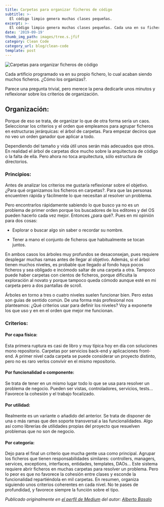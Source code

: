 ```yaml
---
title: Carpetas para organizar ficheros de código
subtitle: >-
  El código limpio genera muchas clases pequeñas.
excerpt: >-
  El código limpio genera muchas clases pequeñas. Cada una en su fichero acaban siendo muchos ficheros. ¿Cómo los organizas?.
date: '2019-09-19'
thumb_img_path: images/tree.s.jfif
category: Clean Code
category_url: blog/clean-code
template: post
---
```


![Carpetas para organizar ficheros de código](/images/tree.jfif "Carpetas para organizar ficheros de código")

Cada artificio programado va en su propio fichero, lo cual acaban siendo muchos ficheros. ¿Cómo los organizas?.

Parece una pregunta trivial, pero merece la pena dedicarle unos minutos y reflexionar sobre los criterios de organización.

## Organización:
Porque de eso se trata, de organizar lo que de otra forma sería un caos. Seleccionar los criterios y el orden que empleamos para agrupar ficheros en estructuras jerárquicas: el árbol de carpetas. Para empezar deciros que no veo un orden ganador que aplicar a todo.

Dependiendo del tamaño y vida útil unos serán más adecuados que otros. En realidad el árbol de carpetas dice mucho sobre la arquitectura de código o la falta de ella. Pero ahora no toca arquitectura, sólo estructura de directorios.

### Principios:
Antes de analizar los criterios me gustaría reflexionar sobre el objetivo. ¿Para qué organizamos los ficheros en carpetas?. Para que las personas encuentren rápida y fácilmente lo que necesitan al resolver un problema.

Pero encontrarlos rápidamente sabiendo lo que busco ya no es un problema de primer orden porque los buscadores de los editores y del OS pueden hacerlo cada vez mejor. Entonces ¿para qué?. Pues en mi opinión para dos cosas:

- Explorar o buscar algo sin saber o recordar su nombre.

- Tener a mano el conjunto de ficheros que habitualmente se tocan juntos.

En ambos casos los árboles muy profundos se desaconsejan, pues requiere desplegar muchas ramas antes de llegar al objetivo. Además, si el árbol tienen muchos niveles, es probable que llegado al fondo haya pocos ficheros y sea obligado e incómodo saltar de una carpeta a otra.
Tampoco puede haber carpetas con cientos de ficheros, porque dificulta la exploración al novato y porque tampoco queda cómodo aunque esté en mi carpeta pero a dos pantallas de scroll.

Árboles en torno a tres o cuatro niveles suelen funcionar bien. Pero estas son guías de sentido común. De una forma más profesional nos planteamos: ¿Qué criterios usar para definir los niveles? Voy a exponerte los que uso y en en el orden que mejor me funcionan.

### Criterios:
#### Por capa física:
Esta primera ruptura es casi de libro y muy típica hoy en día con soluciones mono repositorio. Carpetas por servicios back-end y aplicaciones front-end. A primer nivel cada carpeta se puede considerar un proyecto distinto, pero no es raro verlos convivir en el mismo repositorio.

#### Por funcionalidad o componente:
Se trata de tener en un mismo lugar todo lo que se usa para resolver un problema de negocio. Pueden ser vistas, controladores, servicios, tests… Favorece la cohesión y el trabajo focalizado.

#### Por utilidad:
Realmente es un variante o añadido del anterior. Se trata de disponer de una o más ramas que den soporte transversal a las funcionalidades. Algo así como librerías de utilidades propias del proyecto que resuelven problemas que no son de negocio.

#### Por categoría:
Dejo para el final un criterio que mucha gente usa como principal. Agrupar los ficheros que tienen responsabilidades similares: controllers, managers, services, exceptions, interfaces, entidades, templates, DAOs… Este sistema requiere abrir ficheros en muchas carpetas para resolver un problema. Pero lo peor es que no favorece la cohesión entre clases y esconde la funcionalidad repartiéndola en mil carpetas.
En resumen, organiza siguiendo unos criterios coherentes en cada nivel. No te pases de profundidad, y favorece siempre la función sobre el tipo.


_Publicado originalmente en [el perfil de Medium](https://medium.com/@albertobasalo71/carpetas-para-organizar-ficheros-de-codigo-e662c78fa837) del autor: [Alberto Basalo](https://twitter.com/albertobasalo)_